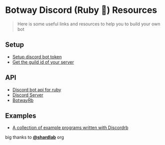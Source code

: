 # Botway Discord (Ruby 💎) Resources

> Here is some useful links and resources to help you to build your own bot

## Setup

- [Setup discord bot token](https://github.com/abdfnx/botway/discussions/4)
- [Get the guild id of your server](https://github.com/abdfnx/botway/discussions/4#discussioncomment-2653737)

## API

- [Discord bot api for ruby](https://github.com/shardlab/discordrb)
- [Discord Server](https://discord.gg/cyK3Hjm)
- [BotwayRb](https://rubygems.org/gems/botwayrb)

## Examples

- [A collection of example programs written with Discordrb](https://github.com/shardlab/discordrb/tree/main/examples)

big thanks to [**@shardlab**](https://github.com/shardlab) org
